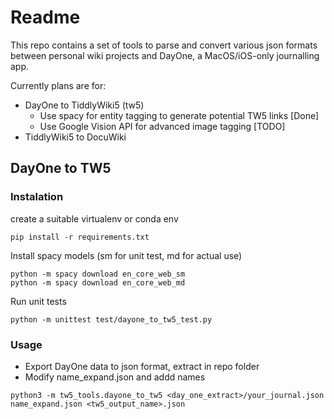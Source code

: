 # Readme
This repo contains a set of tools to parse and convert various json formats between personal wiki projects and DayOne, a MacOS/iOS-only journalling app.

Currently plans are for:
* DayOne to TiddlyWiki5 (tw5)
  * Use spacy for entity tagging to generate potential TW5 links [Done]
  * Use Google Vision API for advanced image tagging [TODO]
* TiddlyWiki5 to DocuWiki

## DayOne to TW5
### Instalation
create a suitable virtualenv or conda env
```
pip install -r requirements.txt
```
Install spacy models (sm for unit test, md for actual use)
```
python -m spacy download en_core_web_sm 
python -m spacy download en_core_web_md
```
Run unit tests
```
python -m unittest test/dayone_to_tw5_test.py
```

### Usage
* Export DayOne data to json format, extract in repo folder
* Modify name_expand.json and addd names
```
python3 -m tw5_tools.dayone_to_tw5 <day_one_extract>/your_journal.json name_expand.json <tw5_output_name>.json
```